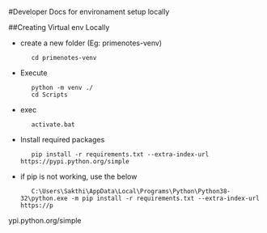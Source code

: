 #Developer Docs for environament setup locally

##Creating Virtual env Locally
   - create a new folder (Eg: primenotes-venv)
            
            cd primenotes-venv 
   
   - Execute
   
            python -m venv ./
            cd Scripts
   
   - exec     
            
            activate.bat

   - Install required packages 
            
            pip install -r requirements.txt --extra-index-url https://pypi.python.org/simple
   
   - if pip is not working, use the below

            C:\Users\Sakthi\AppData\Local\Programs\Python\Python38-32\python.exe -m pip install -r requirements.txt --extra-index-url https://p
ypi.python.org/simple

         
    